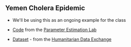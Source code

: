 ## Yemen Cholera Epidemic

- We'll be using this as an ongoing example for the class

- [Code](https://epimath.github.io/epid-814-materials/Labs/CholeraYemenCaseStudy/YemenExample.R) from the [Parameter Estimation Lab](https://epimath.github.io/epid-814-materials/Labs/EstimationLab/)

- [Dataset](https://epimath.github.io/epid-814-materials/Labs/CholeraYemenCaseStudy/YemenCholeraOutbreak.R) - from the [Humanitarian Data Exchange](https://data.humdata.org/dataset/yemen-cholera-outbreak-daily-epidemiology-update/resource/06f74fb8-9194-476d-8d35-343f951c90f6)
